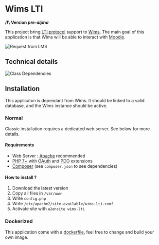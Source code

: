 Wims LTI
========

**/!\ Version *pre-alpha***

This project bring [LTI protocol](http://www.imsglobal.org/specs/ltiv2p0/implementation-guide) support to [Wims](https://sourcesup.renater.fr/projects/wimsdev/).
The main goal of this application is that Wims will be able to interact with [Moodle](http://moodle.org).

![Request from LMS][request]

[request]: http://www.plantuml.com/plantuml/png/2oufJKdDAobMqBLJyF4DLh1ISCbNA2ufJKlZ0d61eae-8PuAuPcvnKf0IO-Ga025ejJ2qjJYac8k92cWGX03gCGjCoTLeRYok2Gr5m00 "http://www.plantuml.com/plantuml/uml/2oufJKdDAobMqBLJyF4DLh1ISCbNA2ufJKlZ0d61eae-8PuAuPcvnKf0IO-Ga025ejJ2qjJYac8k92cWGX03gCGjCoTLeRYok2Gr5m00"

Technical details
-----------------

![Class Dependencies][dependencies]

[dependencies]: http://www.plantuml.com/plantuml/png/RP3D2i8m48JlUOgbzzOty52B87YGAdYG8h5PiP0cc4r14T_Th8q_BRs5dVbcTdDO6OMtMMaxZwu2IT0_XLZe1es7TFwT6AiGaXAl7PA7YpHAewC47WAYXzs7N59JWvQTgI_LKDeuUsuqZgPPbbNY-Salf9TGMsEmzjRrwSDCI9bYtqdIEsoi1taPUhPtyjXMWXsVwWbuA8r1tcu2-et_WN25KD46oRvf2TQx5HHvlECRmJi6vLZap9ojLk4pUe1tYR_wdyt4mdQEa1WPjKmtSFeB "http://www.plantuml.com/plantuml/uml/RP7B2i8m44Nt-OgXU-iVYDGY22wa2YwaI6n6BAG9PX9Gn7ytO-kZfRimzvuxZyp9I-T3eyLXPHJUfeKD7bq9ag1z2h7GDHeFazctOgn2I0gy1YGF5scKHaS9F0Hq7dOVCabr1Le6KrtAlhHnzbnh75JJD2t5yvEVIo-XiiPWvQrhq_kPC66AVIT9xx2X7kLbxBEzayUc5Epuj1w1-z8GvEb6e5_v7uXR2DNP8DdN3S5wju8yw_RuHl2CKJdc6JDdgrKyHWlmBDrL_xEPMDZW28cHGPVn3k_qEHeLl_e5?switch"

Installation
------------

This applicaton is dependant from Wims.
It should be linked to a valid database, and the Wims instance should be active.

### Normal

Classic installation requires a dedicated web server. See below for more details.

#### Requirements

* Web Server : [Apache](https://httpd.apache.org) recommended
* [PHP 7+](http://php.net) with [OAuth](https://secure.php.net/manual/en/book.oauth.php) and [PDO](https://secure.php.net/manual/en/book.pdo.php) extensions
* [Composer](https://getcomposer.org/) (see `composer.json` to see dependencies)

#### How to install ?

1. Download the latest version
2. Copy all files in `/var/www`
3. Write `config.php`
4. Write `/etc/apache2/site-available/wims-lti.conf`
5. Activate site with `a2ensite wims-lti`

### Dockerized

This application come with a [dockerfile](https://docs.docker.com/engine/reference/builder/), feel free to change and build your own image.
